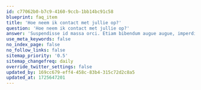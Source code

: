 ```yaml
---
id: c77062b0-b7c9-4160-9ccb-1bb14bc91c58
blueprint: faq_item
title: 'Hoe neem ik contact met jullie op?'
question: 'Hoe neem ik contact met jullie op?'
answer: 'Suspendisse id massa orci. Etiam bibendum augue augue, imperdiet dictum lectus tincidunt sit amet. Nulla et risus in urna consequat pulvinar eu id lectus. Duis dapibus molestie nibh eu gravida. Class aptent taciti sociosqu ad litora torquent per conubia nostra, per inceptos himenaeos.'
use_meta_keywords: false
no_index_page: false
no_follow_links: false
sitemap_priority: '0.5'
sitemap_changefreq: daily
override_twitter_settings: false
updated_by: 169cc679-eff4-458c-83b4-315c72d2c8a5
updated_at: 1725647201
---
```

